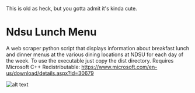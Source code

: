 This is old as heck, but you gotta admit it's kinda cute.


Ndsu Lunch Menu
=============

A web scraper python script that displays information about breakfast lunch and dinner menus at the various dining locations at NDSU for each day of the week. To use the executable just copy the dist directory. Requires Microsoft C++ Redistributable:
https://www.microsoft.com/en-us/download/details.aspx?id=30679


![alt text](http://i.imgur.com/LqB93cJ.png "NDSULunchMenu Dialog")
